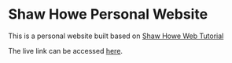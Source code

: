 <h1>Shaw Howe Personal Website</h1>
<p>This is a personal website built based on <a href="http://learn.shayhowe.com/html-css/">Shaw Howe Web Tutorial</a>
</p>
<p>The live link can be accessed <a href="http://styles-conference-website.bitballoon.com/">here</a>.</p>
